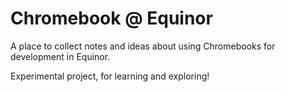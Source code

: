 # Chromebook @ Equinor

A place to collect notes and ideas about using Chromebooks for development in Equinor.

Experimental project, for learning and exploring!
